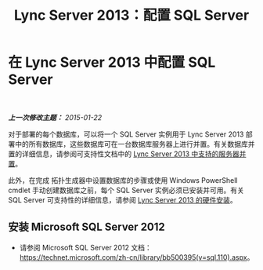 ﻿---
title: Lync Server 2013：配置 SQL Server
TOCTitle: 配置 SQL Server
ms:assetid: 84504918-cb4f-4b2f-be17-a70770b69025
ms:mtpsurl: https://technet.microsoft.com/zh-cn/library/Gg398669(v=OCS.15)
ms:contentKeyID: 49313475
ms.date: 05/19/2016
mtps_version: v=OCS.15
ms.translationtype: HT
---

# 在 Lync Server 2013 中配置 SQL Server

 

_**上一次修改主题：** 2015-01-22_

对于部署的每个数据库，可以将一个 SQL Server 实例用于 Lync Server 2013 部署中的所有数据库，这些数据库可在一台数据库服务器上进行并置。有关数据库并置的详细信息，请参阅可支持性文档中的 [Lync Server 2013 中支持的服务器并置](lync-server-2013-supported-server-collocation.md)。

此外，在完成 拓扑生成器中设置数据库的步骤或使用 Windows PowerShell cmdlet 手动创建数据库之前，每个 SQL Server 实例必须已安装并可用。有关 SQL Server 可支持性的详细信息，请参阅 [Lync Server 2013 的硬件安装](lync-server-2013-hardware-setup.md)。

## 安装 Microsoft SQL Server 2012

  - 请参阅 Microsoft SQL Server 2012 文档：<https://technet.microsoft.com/zh-cn/library/bb500395(v=sql.110).aspx>。

